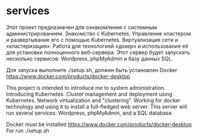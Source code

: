 # services

Этот проект предназначен для ознакомления с системным администрированием.
Знакомство с Kubernetes. Управление кластером и развертывание его с помощью Kubernetes. Виртуализация сети и «кластеризация».
Работа для технологией «докер» и использование её для установки полноценного веб-сервера. Этот сервер будет запускать несколько сервисов: Wordpress, phpMyAdmin и базу данных SQL.

Для запуска выполните ./setup.sh, должен быть установлен Docker https://www.docker.com/products/docker-desktop


This project is intended to introduce me to system administration.
Introducing Kubernetes. Cluster management and deployment using Kubernetes. Network virtualization and "clustering". 
Working for docker technology and using it to install a full-fledged web server. This server will run several services: Wordpress, phpMyAdmin, and a SQL database.

Docker must be installed https://www.docker.com/products/docker-desktop For run ./setup.sh

